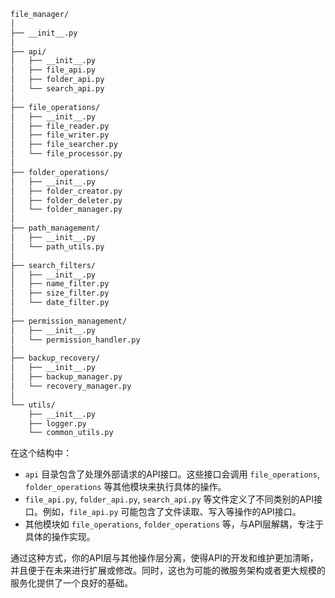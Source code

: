 ```markdown
file_manager/
│
├── __init__.py
│
├── api/
│   ├── __init__.py
│   ├── file_api.py
│   ├── folder_api.py
│   └── search_api.py
│
├── file_operations/
│   ├── __init__.py
│   ├── file_reader.py
│   ├── file_writer.py
│   ├── file_searcher.py
│   └── file_processor.py
│
├── folder_operations/
│   ├── __init__.py
│   ├── folder_creator.py
│   ├── folder_deleter.py
│   └── folder_manager.py
│
├── path_management/
│   ├── __init__.py
│   └── path_utils.py
│
├── search_filters/
│   ├── __init__.py
│   ├── name_filter.py
│   ├── size_filter.py
│   └── date_filter.py
│
├── permission_management/
│   ├── __init__.py
│   └── permission_handler.py
│
├── backup_recovery/
│   ├── __init__.py
│   ├── backup_manager.py
│   └── recovery_manager.py
│
└── utils/
    ├── __init__.py
    ├── logger.py
    └── common_utils.py
```

在这个结构中：

- `api` 目录包含了处理外部请求的API接口。这些接口会调用 `file_operations`, `folder_operations` 等其他模块来执行具体的操作。
- `file_api.py`, `folder_api.py`, `search_api.py` 等文件定义了不同类别的API接口。例如，`file_api.py` 可能包含了文件读取、写入等操作的API接口。
- 其他模块如 `file_operations`, `folder_operations` 等，与API层解耦，专注于具体的操作实现。

通过这种方式，你的API层与其他操作层分离，使得API的开发和维护更加清晰，并且便于在未来进行扩展或修改。同时，这也为可能的微服务架构或者更大规模的服务化提供了一个良好的基础。
